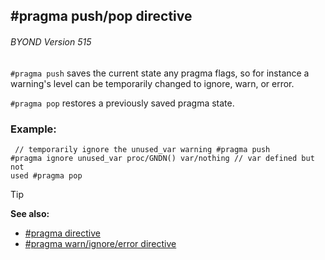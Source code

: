 ## #pragma push/pop directive 
###### BYOND Version 515


`#pragma push` saves the current state any pragma flags, so for
instance a warning\'s level can be temporarily changed to ignore, warn,
or error. 

`#pragma pop` restores a previously saved pragma
state.
### Example:

```
 // temporarily ignore the unused_var warning #pragma push
#pragma ignore unused_var proc/GNDN() var/nothing // var defined but not
used #pragma pop 
```


> [!TIP] 
> **See also:**
> +   [#pragma directive](/ref/DM/preprocessor/pragma.md) 
> +   [#pragma warn/ignore/error directive](/ref/DM/preprocessor/pragma/warn.md) 